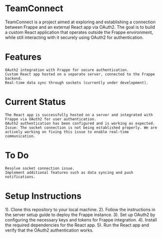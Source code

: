 # TeamConnect

TeamConnect is a project aimed at exploring and establishing a connection between Frappe and an external React app via OAuth2. The goal is to build a custom React application that operates outside the Frappe environment, while still interacting with it securely using OAuth2 for authentication.

# Features

    OAuth2 integration with Frappe for secure authentication.
    Custom React app hosted on a separate server, connected to the Frappe backend.
    Real-time data sync through sockets (currently under development).

# Current Status

    The React app is successfully hosted on a server and integrated with Frappe via OAuth2 for user authentication.
    OAuth2 authentication has been configured and is working as expected.
    Issue: The socket connection is not being established properly. We are actively working on fixing this issue to enable real-time communication.

# To Do

    Resolve socket connection issue.
    Implement additional features such as data syncing and push notifications.

# Setup Instructions

1). Clone this repository to your local machine.
2). Follow the instructions in the server setup guide to deploy the Frappe instance.
3). Set up OAuth2 by configuring the necessary keys and tokens for Frappe integration.
4). Install the required dependencies for the React app.
5). Run the React app and verify that the OAuth2 authentication works.
